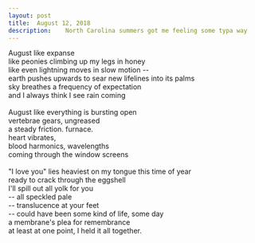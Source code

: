 ```yaml
---
layout:	post
title:	August 12, 2018
description:	North Carolina summers got me feeling some typa way
---
```


August like expanse <br>
like peonies climbing up my legs in honey <br>
like even lightning moves in slow motion -- <br>
earth pushes upwards to sear new lifelines into its palms <br>
sky breathes a frequency of expectation <br>
and I always think I see rain coming
<br><br>
August like everything is bursting open <br>
vertebrae gears, ungreased <br>
a steady friction. furnace. <br>
heart vibrates, <br>
blood harmonics, wavelengths <br>
coming through the window screens
<br><br>
"I love you" lies heaviest on my tongue this time of year <br>
ready to crack through the eggshell <br>
I'll spill out all yolk for you <br>
-- all speckled pale <br>
-- translucence at your feet <br>
-- could have been some kind of life, some day <br>
a membrane's plea for remembrance <br>
at least at one point, I held it all together.


